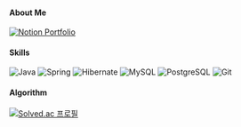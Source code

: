 #### About Me
[![Notion Portfolio](https://img.shields.io/badge/Portfolio-Notion-e2e1d4?style=flat-square&logo=notion&logoColor=white)](https://discreet-antler-e8e.notion.site/5fb40d87757b41a6aba3797a20c46f30)



#### Skills
<p align="left">
    <img src="https://img.shields.io/badge/Java-007396?style=flat-square&logo=java&logoColor=white" alt="Java"/>
    <img src="https://img.shields.io/badge/Spring-6DB33F?style=flat-square&logo=spring&logoColor=white" alt="Spring"/>
    <img src="https://img.shields.io/badge/Hibernate-59666C?style=flat-square&logo=hibernate&logoColor=white" alt="Hibernate"/>
    <img src="https://img.shields.io/badge/MySQL-4479A1?style=flat-square&logo=mysql&logoColor=white" alt="MySQL"/>
    <img src="https://img.shields.io/badge/PostgreSQL-4169E1?style=flat-square&logo=postgresql&logoColor=white" alt="PostgreSQL"/>
    <img src="https://img.shields.io/badge/Git-F05032?style=flat-square&logo=git&logoColor=white" alt="Git"/>
</p>



#### Algorithm
[![Solved.ac 프로필](http://mazassumnida.wtf/api/mini/generate_badge?boj=2007ksm)](https://solved.ac/2007ksm)





